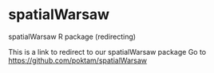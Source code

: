 # spatialWarsaw
spatialWarsaw R package (redirecting)

This is a link to redirect to our spatialWarsaw package
Go to https://github.com/poktam/spatialWarsaw 
